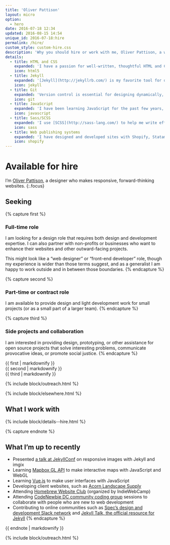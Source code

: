 ```yaml
---
title: 'Oliver Pattison'
layout: micro
option:
  - hero
date: 2016-07-18 12:34
updated: 2016-08-15 14:54
unique_id: 2016-07-18:hire
permalink: /hire/
custom_style: custom-hire.css
description: 'Why you should hire or work with me, Oliver Pattison, a web designer.'
details:
  - title: HTML and CSS
    expanded: 'I have a passion for well-written, thoughtful HTML and CSS. Although it is sometimes dismissed as a simple markup language, getting HTML right is challenging, both when dealing with visual design and with accessibility and usability.'
    icon: html5
  - title: Jekyll
    expanded: '[Jekyll](http://jekyllrb.com/) is my favorite tool for designing and publishing content on the web. Most of the sites that I build currently are static sites (using Jekyll) with minimal but flexible configuration and high performance.'
    icon: jekyll
  - title: Git
    expanded: 'Version control is essential for designing dynamically, maintaining code, and collaborating quickly and remotely. I use [Git](https://git-scm.com/) as a safety net for all of my work, whether on my own or with a team.'
    icon: git
  - title: JavaScript
    expanded: 'I have been learning JavaScript for the past few years, developing interactive user interfaces with tools like [Velocity.js](http://velocityjs.org/), [Vue.js](http://vuejs.org/) and [Mapbox](https://www.mapbox.com). I believe strongly in [progressive enhancement](https://sixtwothree.org/posts/designing-experience-layers) when designing experience layers.'
    icon: javascript
  - title: Sass/SCSS
    expanded: 'I use [SCSS](http://sass-lang.com/) to help me write effective CSS. I find it invaluable as a creative tool and as a way to organize and develop styles in short and composable parts.'
    icon: sass
  - title: Web publishing systems
    expanded: 'I have designed and developed sites with Shopify, Statamic, WordPress, and other content management systems. My focus has been on integrating front-end design with content editing systems, and creating clear and usable content structures for editors.'
    icon: shopify
---
```


# Available for hire

I’m [Oliver Pattison](https://olivermak.es/about/), a designer who makes responsive, forward-thinking websites.
{:.focus}

## Seeking

{% capture first %}
### Full-time role

I am looking for a design role that requires both design and development expertise. I can also partner with non-profits or businesses who want to enhance their websites and other outward-facing projects.

This might look like a “web designer” or “front-end developer” role, though my experience is wider than those terms suggest, and as a generalist I am happy to work outside and in between those boundaries.
{% endcapture %}

{% capture second %}
### Part-time or contract role

I am available to provide design and light development work for small projects (or as a small part of a larger team).
{% endcapture %}

{% capture third %}
### Side projects and collaboration

I am interested in providing design, prototyping, or other assistance for open source projects that solve interesting problems, communicate provocative ideas, or promote social justice.
{% endcapture %}

<section class="opportunities">
  <div class="opportunities-item--first">
    {{ first | markdownify }}
  </div>

  <div class="opportunities-item--second">
    {{ second | markdownify }}
  </div>

  <div class="opportunities-item--third">
    {{ third | markdownify }}
  </div>
</section>

{% include block/outreach.html %}

{% include block/elsewhere.html %}

## What I work with

{% include block/details--hire.html %}

{% capture endnote %}
## What I’m up to recently

- Presented [a talk at JekyllConf](https://olivermak.es/2016/05/jekyllconf-responsive-images/) on responsive images with Jekyll and imgix
- Learning [Mapbox GL API](https://www.mapbox.com/mapbox-gl-js/api/) to make interactive maps with JavaScript and WebGL
- Learning [Vue.js](http://vuejs.org) to make user interfaces with JavaScript
- Developing client websites, such as [Acorn Landscape Supply](http://acornlandscapesupply.ca)
- Attending [Homebrew Website Club](https://indieweb.org/Homebrew_Website_Club) (organized by IndieWebCamp)
- Attending [CodeNewbie DC community coding group](http://www.meetup.com/CodeNewbie-DC/) sessions to collaborate with people who are new to web development
- Contributing to online communities such as [Spec’s design and development Slack network](http://spec.fm/) and [Jekyll Talk, the official resource for Jekyll](https://talk.jekyllrb.com/)
{% endcapture %}

<aside class="ancillary--endnotes">
  {{ endnote | markdownify }}
</aside>

{% include block/outreach.html %}
